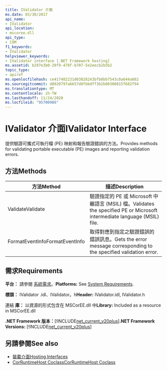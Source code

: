 ```yaml
---
title: IValidator 介面
ms.date: 03/30/2017
api_name:
- IValidator
api_location:
- mscoree.dll
api_type:
- COM
f1_keywords:
- IValidator
helpviewer_keywords:
- IValidator interface [.NET Framework hosting]
ms.assetid: b297e3b0-20f9-478f-b707-5e2eecb2b5b2
topic_type:
- apiref
ms.openlocfilehash: ce417402231d03828243bfb8bb7543c0a644a882
ms.sourcegitcommit: d8020797a6657d0fbbdff362b80300815f682f94
ms.translationtype: MT
ms.contentlocale: zh-TW
ms.lasthandoff: 11/24/2020
ms.locfileid: "95700986"
---
```

# <a name="ivalidator-interface"></a><span data-ttu-id="e44d4-102">IValidator 介面</span><span class="sxs-lookup"><span data-stu-id="e44d4-102">IValidator Interface</span></span>

<span data-ttu-id="e44d4-103">提供驗證可攜式可執行檔 (PE) 映射和報告驗證錯誤的方法。</span><span class="sxs-lookup"><span data-stu-id="e44d4-103">Provides methods for validating portable executable (PE) images and reporting validation errors.</span></span>  
  
## <a name="methods"></a><span data-ttu-id="e44d4-104">方法</span><span class="sxs-lookup"><span data-stu-id="e44d4-104">Methods</span></span>  
  
|<span data-ttu-id="e44d4-105">方法</span><span class="sxs-lookup"><span data-stu-id="e44d4-105">Method</span></span>|<span data-ttu-id="e44d4-106">描述</span><span class="sxs-lookup"><span data-stu-id="e44d4-106">Description</span></span>|  
|------------|-----------------|  
|<span data-ttu-id="e44d4-107">Validate</span><span class="sxs-lookup"><span data-stu-id="e44d4-107">Validate</span></span>|<span data-ttu-id="e44d4-108">驗證指定的 PE 或 Microsoft 中繼語言 (MSIL) 檔。</span><span class="sxs-lookup"><span data-stu-id="e44d4-108">Validates the specified PE or Microsoft intermediate language (MSIL) file.</span></span>|  
|<span data-ttu-id="e44d4-109">FormatEventInfo</span><span class="sxs-lookup"><span data-stu-id="e44d4-109">FormatEventInfo</span></span>|<span data-ttu-id="e44d4-110">取得對應到指定之驗證錯誤的錯誤訊息。</span><span class="sxs-lookup"><span data-stu-id="e44d4-110">Gets the error message corresponding to the specified validation error.</span></span>|  
  
## <a name="requirements"></a><span data-ttu-id="e44d4-111">需求</span><span class="sxs-lookup"><span data-stu-id="e44d4-111">Requirements</span></span>  

 <span data-ttu-id="e44d4-112">**平台：** 請參閱 [系統需求](../../get-started/system-requirements.md)。</span><span class="sxs-lookup"><span data-stu-id="e44d4-112">**Platforms:** See [System Requirements](../../get-started/system-requirements.md).</span></span>  
  
 <span data-ttu-id="e44d4-113">**標頭：** IValidator .idl、IValidator。h</span><span class="sxs-lookup"><span data-stu-id="e44d4-113">**Header:** IValidator.idl, IValidator.h</span></span>  
  
 <span data-ttu-id="e44d4-114">連結 **庫：** 以資源的形式包含在 MSCorEE.dll 中</span><span class="sxs-lookup"><span data-stu-id="e44d4-114">**Library:** Included as a resource in MSCorEE.dll</span></span>  
  
 <span data-ttu-id="e44d4-115">**.NET Framework 版本：**[!INCLUDE[net_current_v20plus](../../../../includes/net-current-v20plus-md.md)]</span><span class="sxs-lookup"><span data-stu-id="e44d4-115">**.NET Framework Versions:** [!INCLUDE[net_current_v20plus](../../../../includes/net-current-v20plus-md.md)]</span></span>  
  
## <a name="see-also"></a><span data-ttu-id="e44d4-116">另請參閱</span><span class="sxs-lookup"><span data-stu-id="e44d4-116">See also</span></span>

- [<span data-ttu-id="e44d4-117">裝載介面</span><span class="sxs-lookup"><span data-stu-id="e44d4-117">Hosting Interfaces</span></span>](hosting-interfaces.md)
- [<span data-ttu-id="e44d4-118">CorRuntimeHost Coclass</span><span class="sxs-lookup"><span data-stu-id="e44d4-118">CorRuntimeHost Coclass</span></span>](corruntimehost-coclass.md)
